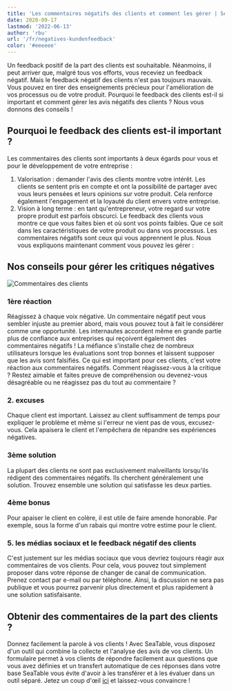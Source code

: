 ```yaml
---
title: 'Les commentaires négatifs des clients et comment les gérer | SeaTable'
date: 2020-09-17
lastmod: '2022-06-13'
author: 'rbu'
url: '/fr/negatives-kundenfeedback'
color: '#eeeeee'
---
```


Un feedback positif de la part des clients est souhaitable. Néanmoins, il peut arriver que, malgré tous vos efforts, vous receviez un feedback négatif. Mais le feedback négatif des clients n'est pas toujours mauvais. Vous pouvez en tirer des enseignements précieux pour l'amélioration de vos processus ou de votre produit. Pourquoi le feedback des clients est-il si important et comment gérer les avis négatifs des clients ? Nous vous donnons des conseils !

## Pourquoi le feedback des clients est-il important ?

Les commentaires des clients sont importants à deux égards pour vous et pour le développement de votre entreprise :

1. Valorisation : demander l'avis des clients montre votre intérêt. Les clients se sentent pris en compte et ont la possibilité de partager avec vous leurs pensées et leurs opinions sur votre produit. Cela renforce également l'engagement et la loyauté du client envers votre entreprise.
2. Vision à long terme : en tant qu'entrepreneur, votre regard sur votre propre produit est parfois obscurci. Le feedback des clients vous montre ce que vous faites bien et où sont vos points faibles. Que ce soit dans les caractéristiques de votre produit ou dans vos processus. Les commentaires négatifs sont ceux qui vous apprennent le plus. Nous vous expliquons maintenant comment vous pouvez les gérer :

## Nos conseils pour gérer les critiques négatives

![Commentaires des clients](https://seatable.de/wp-content/uploads/2020/09/dose-media-bU6JyhSI6zo-unsplash-scaled-1.jpg)

### 1ère réaction

Réagissez à chaque voix négative. Un commentaire négatif peut vous sembler injuste au premier abord, mais vous pouvez tout à fait le considérer comme une opportunité. Les internautes accordent même en grande partie plus de confiance aux entreprises qui reçoivent également des commentaires négatifs ! La méfiance s'installe chez de nombreux utilisateurs lorsque les évaluations sont trop bonnes et laissent supposer que les avis sont falsifiés. Ce qui est important pour ces clients, c'est votre réaction aux commentaires négatifs. Comment réagissez-vous à la critique ? Restez aimable et faites preuve de compréhension ou devenez-vous désagréable ou ne réagissez pas du tout au commentaire ?

### 2\. excuses

Chaque client est important. Laissez au client suffisamment de temps pour expliquer le problème et même si l'erreur ne vient pas de vous, excusez-vous. Cela apaisera le client et l'empêchera de répandre ses expériences négatives.

### 3ème solution

La plupart des clients ne sont pas exclusivement malveillants lorsqu'ils rédigent des commentaires négatifs. Ils cherchent généralement une solution. Trouvez ensemble une solution qui satisfasse les deux parties.

### 4ème bonus

Pour apaiser le client en colère, il est utile de faire amende honorable. Par exemple, sous la forme d'un rabais qui montre votre estime pour le client.

### 5\. les médias sociaux et le feedback négatif des clients

C'est justement sur les médias sociaux que vous devriez toujours réagir aux commentaires de vos clients. Pour cela, vous pouvez tout simplement proposer dans votre réponse de changer de canal de communication. Prenez contact par e-mail ou par téléphone. Ainsi, la discussion ne sera pas publique et vous pourrez parvenir plus directement et plus rapidement à une solution satisfaisante.

## Obtenir des commentaires de la part des clients ?

Donnez facilement la parole à vos clients ! Avec SeaTable, vous disposez d'un outil qui combine la collecte et l'analyse des avis de vos clients. Un formulaire permet à vos clients de répondre facilement aux questions que vous avez définies et un transfert automatique de ces réponses dans votre base SeaTable vous évite d'avoir à les transférer et à les évaluer dans un outil séparé. Jetez un coup d'œil [ici](https://seatable.io/fr/kundenfeedback-mit-seatable/) et laissez-vous convaincre !
